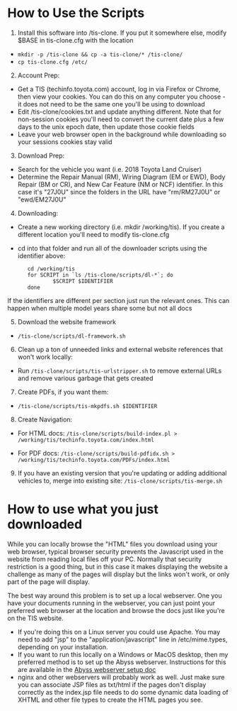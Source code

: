 # How to Use the Scripts
1. Install this software into /tis-clone.  If you put it somewhere else, modify $BASE in tis-clone.cfg with the location
* ```mkdir -p /tis-clone && cp -a tis-clone/* /tis-clone/```
* ```cp tis-clone.cfg /etc/```

2. Account Prep:
* Get a TIS (techinfo.toyota.com) account, log in via Firefox or Chrome, then view your cookies.  You can do this on any computer you choose - it does not need to be the same one you'll be using to download
* Edit /tis-clone/cookies.txt and update anything different.  Note that for non-session cookies you'll need to convert the current date plus a few days to the unix epoch date, then update those cookie fields
* Leave your web browser open in the background while downloading so your sessions cookies stay valid

3. Download Prep:
* Search for the vehicle you want (i.e. 2018 Toyota Land Cruiser)
* Determine the Repair Manual (RM), Wiring Diagram (EM or EWD), Body Repair (BM or CR), and New Car Feature (NM or NCF) identifier.  In this case it's "27J0U" since the folders in the URL have "rm/RM27J0U" or "ewd/EM27J0U"

4. Downloading:
* Create a new working directory (i.e. mkdir /working/tis).  If you create a different location you'll need to modify tis-clone.cfg
* cd into that folder and run all of the downloader scripts using the identifier above:

         cd /working/tis
         for SCRIPT in `ls /tis-clone/scripts/dl-*`; do 
                 $SCRIPT $IDENTIFIER
         done

If the identifiers are different per section just run the relevant ones.  This can happen when multiple model years share some but not all docs

5. Download the website framework
* ```/tis-clone/scripts/dl-framework.sh```

6. Clean up a ton of unneeded links and external website references that won't work locally:
* Run ```/tis-clone/scripts/tis-urlstripper.sh``` to remove external URLs and remove various garbage that gets created

7. Create PDFs, if you want them:
* ```/tis-clone/scripts/tis-mkpdfs.sh $IDENTIFIER```

8. Create Navigation:
* For HTML docs: ```/tis-clone/scripts/build-index.pl > /working/tis/techinfo.toyota.com/index.html```

* For PDF docs: ```/tis-clone/scripts/build-pdfidx.sh > /working/tis/techinfo.toyota.com/PDFs/index.html```

9. If you have an existing version that you're updating or adding additional vehicles to, merge into existing site: ```/tis-clone/scripts/tis-merge.sh```

# How to use what you just downloaded
While you can locally browse the "HTML" files you download using your web browser, typical browser security prevents the Javascript used in the website from reading local files off your PC.  Normally that security restriction is a good thing, but in this case it makes displaying the website a challenge as many of the pages will display but the links won't work, or only part of the page will display.

The best way around this problem is to set up a local webserver.  One you have your documents running in the webserver, you can just point your preferred web browser at the location and browse the docs just like you're on the TIS website.  
* If you're doing this on a Linux server you could use Apache.  You may need to add "jsp" to the "application/javascript" line in /etc/mime.types, depending on your installation.
* If you want to run this locally on a Windows or MacOS desktop, then my preferred method is to set up the Abyss webserver.  Instructions for this are available in the [Abyss webserver setup doc](tis-clone/ABYSS.md)
* nginx and other webservers will probably work as well.  Just make sure you can associate JSP files as txt/html if the pages don't display correctly as the index.jsp file needs to do some dynamic data loading of XHTML and other file types to create the HTML pages you see.
